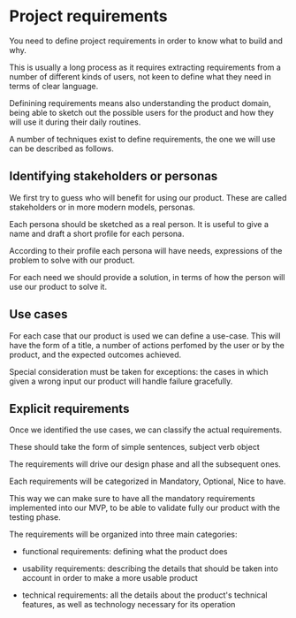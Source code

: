 # Project requirements

You need to define project requirements in order to know what to build and why.

This is usually a long process as it requires extracting requirements from a number of different kinds of users, not keen to define what they need in terms
of clear language.

Definining requirements means also understanding the product domain, being able to sketch out the possible users for the product and how they will use it during their daily routines.

A number of techniques exist to define requirements, the one we will use can be described as follows.

## Identifying stakeholders or personas

We first try to guess who will benefit for using our product. These are called stakeholders or in more modern models, personas.

Each persona should be sketched as a real person. It is useful to give a name and draft a short profile for each persona.

According to their profile each persona will have needs, expressions of the problem to solve with our product.

For each need we should provide a solution, in terms of how the person will use our product to solve it.

## Use cases

For each case that our product is used we can define a use-case. This will have the form of a title, a number of actions perfomed by the user or by the product, and the expected outcomes achieved.

Special consideration must be taken for exceptions: the cases in which given a wrong input our product will handle failure gracefully.

## Explicit requirements

Once we identified the use cases, we can classify the actual requirements.

These should take the form of simple sentences, subject verb object

The requirements will drive our design phase and all the subsequent ones.

Each requirements will be categorized in Mandatory, Optional, Nice to have.

This way we can make sure to have all the mandatory requirements implemented into our MVP, to be able to validate fully our product with the testing phase.

The requirements will be organized into three main categories:

- functional requirements: defining what the product does 

- usability requirements: describing the details that should be taken into account in order to make a more usable product

- technical requirements: all the details about the product's technical features, as well as technology  necessary for its operation